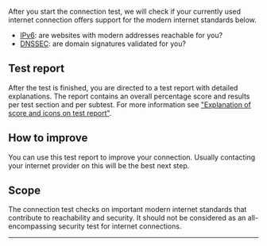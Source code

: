 After you start the connection test, we will check if your currently used internet connection offers support for the modern internet standards below.

* [IPv6](/faqs/ipv6/): are websites with modern addresses reachable for you?
* [DNSSEC](/faqs/dnssec/): are domain signatures validated for you?

## Test report
After the test is finished, you are directed to a test report with detailed explanations. The report contains an overall percentage score and results per test section and per subtest. For more information see ["Explanation of score and icons on test report"](/faqs/report/). 

## How to improve
You can use this test report to improve your connection. Usually contacting your internet provider on this will be the best next step.

## Scope
The connection test checks on important modern internet standards that contribute to reachability and security. It should not be considered as an all-encompassing security test for internet connections.

---
